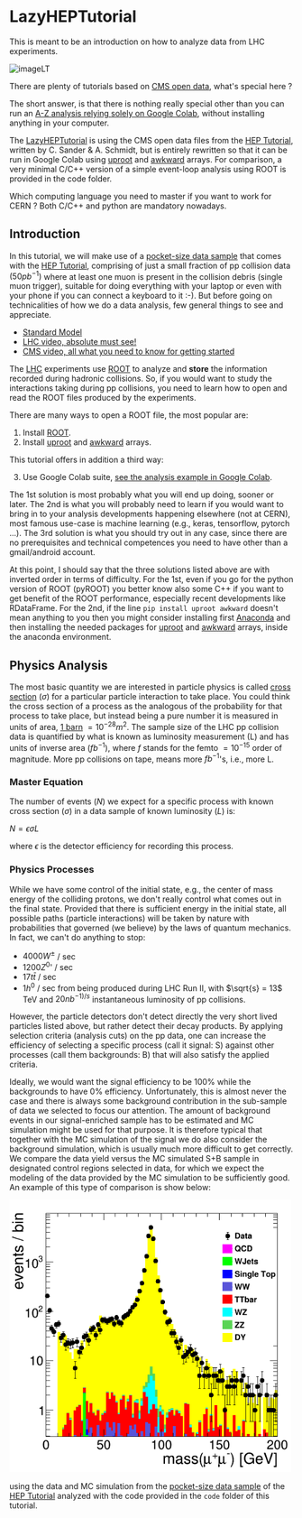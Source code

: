 # LazyHEPTutorial

This is meant to be an introduction on how to analyze data from LHC experiments.

![imageLT](https://theofil.web.cern.ch/theofil/images/imageLT.png)

There are plenty of tutorials based on [CMS open data](http://opendata.cern.ch/docs/about-cms), what's special here ?

The short answer, is that there is nothing really special other than you can run an 
[A-Z analysis relying solely on Google Colab](https://github.com/theofil/LazyHEPTutorial/blob/main/code/python/LazyHEPTutorialColab.ipynb), without installing anything in your computer.  

The [LazyHEPTutorial](https://github.com/theofil/LazyHEPTutorial) is using the CMS open data files from the [HEP Tutorial](http://opendata.cern.ch/record/50), written by C. Sander & A. Schmidt,
but is entirely rewritten so that it can be run in Google Colab using [uproot](https://uproot.readthedocs.io/en/latest/) and [awkward](https://awkward-array.readthedocs.io/en/stable/index.html) arrays.
For comparison, a very minimal C/C++ version of a simple event-loop analysis using ROOT is provided in the code folder. 

Which computing language you need to master if you want to work for CERN ? Both C/C++ and python are mandatory nowadays.


## Introduction
In this tutorial, we will make use of a [pocket-size data sample](http://theofil.web.cern.ch/theofil/cmsod/files/) that 
comes with the [HEP Tutorial](http://opendata.cern.ch/record/50), comprising of just a small fraction of pp collision data $(50pb^{-1})$ where at least one muon is present in the collision debris (single muon trigger),  suitable for doing everything with your laptop or even with your phone if you can connect a keyboard to it :-). But before going on technicalities of how we do a data analysis, few general things to see and appreciate.

* [Standard Model](https://en.wikipedia.org/wiki/Standard_Model)
* [LHC video, absolute must see!](https://www.youtube.com/watch?v=pQhbhpU9Wrg)
* [CMS video, all what you need to know for getting started](https://www.youtube.com/watch?v=S99d9BQmGB0)


The [LHC](https://www.home.cern/science/accelerators/large-hadron-collider) experiments use [ROOT](https://root.cern) to analyze and **store** the information recorded during hadronic collisions.
So, if you would want to study the interactions taking during pp collisions, you need to learn how to open and read the ROOT files produced by the experiments.

There are many ways to open a ROOT file, the most popular are:
1. Install [ROOT](https://root.cern). 
2. Install [uproot](https://uproot.readthedocs.io/en/latest/) and [awkward](https://awkward-array.readthedocs.io/en/stable/index.html) arrays.

This tutorial offers in addition a third way:

3. Use Google Colab suite, [see the analysis example in Google Colab](https://github.com/theofil/LazyHEPTutorial/blob/main/code/python/LazyHEPTutorialColab.ipynb).

The 1st solution is most probably what you will end up doing, sooner or later. 
The 2nd is what you will probably need to learn if you would want to bring in to your analysis developments happening elsewhere 
(not at CERN), most famous use-case is machine learning (e.g., keras, tensorflow, pytorch ...). 
The 3rd solution is what you should try out in any case, since there are no prerequisites and technical competences you need to have other than a gmail/android account.

At this point, I should say that the three solutions listed above are with inverted order in terms of difficulty. 
For the 1st, even if you go for the python version of ROOT (pyROOT) you better know also some C++ if you want to get benefit of the ROOT performance, especially recent developments like RDataFrame.
For the 2nd, if the line `pip install uproot awkward` doesn't mean anything to you then you might consider installing first [Anaconda](https://anaconda.org) and then installing 
the needed packages for [uproot](https://uproot.readthedocs.io/en/latest/) and [awkward](https://awkward-array.readthedocs.io/en/stable/index.html) arrays, inside the anaconda environment.


## Physics Analysis
The most basic quantity we are interested in particle physics is called [cross section](https://en.wikipedia.org/wiki/Cross_section_(physics)) $(\sigma)$ for a particular particle 
interaction to take place.
You could think the cross section of a process as the analogous of the probability for that process to take place, 
but instead being a pure number it is measured in units of area, [1 barn](https://en.wikipedia.org/wiki/Barn_(unit)) $= 10^{-28}m^{2}$.
The sample size of the LHC pp collision data is quantified by what is known as luminosity measurement (L) and has 
units of inverse area $(fb^{-1})$, where $f$ stands for the femto $=10^{-15}$ order of magnitude. 
More pp collisions on tape, means more $fb^{-1}$'s, i.e., more L. 

### Master Equation
The number of events $(N)$ we expect for a specific process  with known cross section $(\sigma)$ in a data sample of known luminosity $(L)$ is: 

$N = \epsilon \sigma L$  

where $\epsilon$ is the detector efficiency for recording this process. 

### Physics Processes
While we have some control of the initial state, e.g., the center of mass energy of the colliding protons, we don't really control what comes out in the final state.
Provided that there is sufficient energy in the initial state, all possible paths (particle interactions) will be taken by nature with probabilities that governed (we believe)
by the laws of quantum mechanics. In fact, we can't do anything to stop:
*  $4000 W^{\pm}$ / sec 
*  $1200 Z^{0}$' / sec
*  $17 t \bar{t}$ / sec
*  $1 h^{0}$ / sec
from being produced during LHC Run II, with $\sqrt{s} = 13$ TeV and $20 nb^{-1)/s}$ instantaneous luminosity of pp collisions.  

However, the particle detectors don't detect directly the very short lived particles listed above, but rather detect their decay products. 
By applying selection criteria (analysis cuts) on the pp data, one can increase the efficiency of selecting a specific process (call it signal: S) against other processes (call them backgrounds: B) 
that will also satisfy the applied criteria. 

Ideally, we would want the signal efficiency to be 100% while the backgrounds to have 0% efficiency.
Unfortunately, this is almost never the case and there is always some background contribution in the sub-sample of data we selected to focus our attention.
The amount of background events in our signal-enriched sample has to be estimated and MC simulation might be used for that purpose. 
It is therefore typical that together with the MC simulation of the signal we do also consider the background simulation, which is usually much more difficult to get correctly. 
We compare the data yield versus the MC simulated S+B sample in designated control regions selected in data, 
for which we expect the modeling of the data provided by the MC simulation to be sufficiently good.
An example of this type of comparison is show below:

<img src="https://raw.githubusercontent.com/theofil/LazyHEPTutorial/main/code/C/mumuMass.png" width="500">

using the data and MC simulation from the [pocket-size data sample](http://theofil.web.cern.ch/theofil/cmsod/files/) of the [HEP Tutorial](http://opendata.cern.ch/record/50) analyzed with the 
code provided in the `code` folder of this tutorial. 



